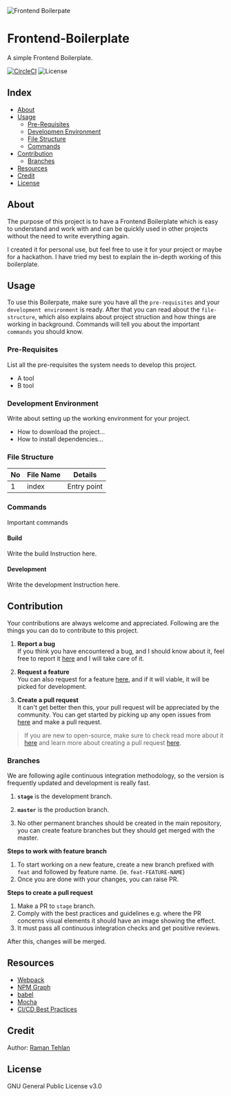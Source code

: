 ![Frontend Boilerpate](https://user-images.githubusercontent.com/29037312/63212892-401ce980-c128-11e9-83ab-5f01b22426ee.png)

# Frontend-Boilerplate

A simple Frontend Boilerplate.

[![CircleCI](https://circleci.com/gh/ramantehlan/Frontend-Boilerplate.svg?style=svg)](https://circleci.com/gh/ramantehlan/Frontend-Boilerplate) 
![License](https://img.shields.io/badge/License-GPL%20v3.0-yellowgreen)

## Index

- [About](#about)
- [Usage](#usage)
  - [Pre-Requisites](#pre-requisites)
  - [Developmen Environment](#development-environment)
  - [File Structure](#file-structure)
  - [Commands](#build)  
- [Contribution](#contribution) 
  - [Branches](#branches)
- [Resources](#resources)
- [Credit](#credit)
- [License](#license)

## About

The purpose of this project is to have a Frontend Boilerplate which is easy to understand and work with and can be quickly used in other projects without the need to write everything again. 

I created it for personal use, but feel free to use it for your project or maybe for a hackathon. I have tried my best to explain the in-depth working of this boilerplate.

## Usage

To use this Boilerpate, make sure you have all the `pre-requisites` and your `development environment` is ready. After that you can read about the `file-structure`, which also explains about project struction and how things are working in background. Commands will tell you about the important `commands` you should know. 

### Pre-Requisites
List all the pre-requisites the system needs to develop this project.
- A tool
- B tool

### Development Environment

Write about setting up the working environment for your project.
- How to download the project...
- How to install dependencies...

### File Structure

| No | File Name | Details 
|----|------------|-------|
| 1  | index | Entry point

### Commands
Important commands

#### Build
Write the build Instruction here.

#### Development
Write the development Instruction here.

## Contribution

 Your contributions are always welcome and appreciated. Following are the things you can do to contribute to this project.

 1. **Report a bug** <br>
 If you think you have encountered a bug, and I should know about it, feel free to report it [here](https://github.com/ramantehlan/Frontend-Boilerplate/issues/new) and I will take care of it.

 2. **Request a feature** <br>
 You can also request for a feature [here](https://github.com/ramantehlan/Frontend-Boilerplate/issues/new), and if it will viable, it will be picked for development.  

 3. **Create a pull request** <br>
 It can't get better then this, your pull request will be appreciated by the community. You can get started by picking up any open issues from [here](https://github.com/ramantehlan/Frontend-Boilerplate/issues) and make a pull request.

 > If you are new to open-source, make sure to check read more about it [here](https://www.digitalocean.com/community/tutorial_series/an-introduction-to-open-source) and learn more about creating a pull request [here](https://www.digitalocean.com/community/tutorials/how-to-create-a-pull-request-on-github).

### Branches

We are following agile continuous integration methodology, so the version is frequently updated and development is really fast.

1. **`stage`** is the development branch.

2. **`master`** is the production branch.

3. No other permanent branches should be created in the main repository, you can create feature branches but they should get merged with the master.

**Steps to work with feature branch**

1. To start working on a new feature, create a new branch prefixed with `feat` and followed by feature name. (ie. `feat-FEATURE-NAME`)
2. Once you are done with your changes, you can raise PR.

**Steps to create a pull request**

1. Make a PR to `stage` branch.
2. Comply with the best practices and guidelines e.g. where the PR concerns visual elements it should have an image showing the effect.
3. It must pass all continuous integration checks and get positive reviews.

After this, changes will be merged.

##  Resources
- [Webpack](https://webpack.js.org)
- [NPM Graph](https://www.npm-graph.com/)
- [babel](https://babeljs.io/)
- [Mocha](https://mochajs.org/)
- [CI/CD Best Practices](https://www.digitalocean.com/community/tutorials/an-introduction-to-ci-cd-best-practices)

## Credit

Author: [Raman Tehlan](https://ramantehlan.github.io)

##  License

GNU General Public License v3.0
